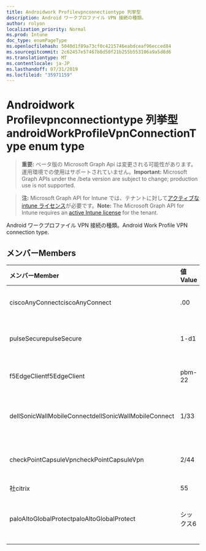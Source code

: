 ```yaml
---
title: Androidwork Profilevpnconnectiontype 列挙型
description: Android ワークプロファイル VPN 接続の種類。
author: rolyon
localization_priority: Normal
ms.prod: Intune
doc_type: enumPageType
ms.openlocfilehash: 5040d1f89a73cf0c4215746eabdceaf96ecced84
ms.sourcegitcommit: 2c62457e57467b8d50f21b255b553106a9a5d8d6
ms.translationtype: MT
ms.contentlocale: ja-JP
ms.lasthandoff: 07/31/2019
ms.locfileid: "35971159"
---
```

# <a name="androidworkprofilevpnconnectiontype-enum-type"></a><span data-ttu-id="eb1fd-103">Androidwork Profilevpnconnectiontype 列挙型</span><span class="sxs-lookup"><span data-stu-id="eb1fd-103">androidWorkProfileVpnConnectionType enum type</span></span>

> <span data-ttu-id="eb1fd-104">**重要:** ベータ版の Microsoft Graph Api は変更される可能性があります。運用環境での使用はサポートされていません。</span><span class="sxs-lookup"><span data-stu-id="eb1fd-104">**Important:** Microsoft Graph APIs under the /beta version are subject to change; production use is not supported.</span></span>

> <span data-ttu-id="eb1fd-105">**注:** Microsoft Graph API for Intune では、テナントに対して[アクティブな intune ライセンス](https://go.microsoft.com/fwlink/?linkid=839381)が必要です。</span><span class="sxs-lookup"><span data-stu-id="eb1fd-105">**Note:** The Microsoft Graph API for Intune requires an [active Intune license](https://go.microsoft.com/fwlink/?linkid=839381) for the tenant.</span></span>

<span data-ttu-id="eb1fd-106">Android ワークプロファイル VPN 接続の種類。</span><span class="sxs-lookup"><span data-stu-id="eb1fd-106">Android Work Profile VPN connection type.</span></span>

## <a name="members"></a><span data-ttu-id="eb1fd-107">メンバー</span><span class="sxs-lookup"><span data-stu-id="eb1fd-107">Members</span></span>
|<span data-ttu-id="eb1fd-108">メンバー</span><span class="sxs-lookup"><span data-stu-id="eb1fd-108">Member</span></span>|<span data-ttu-id="eb1fd-109">値</span><span class="sxs-lookup"><span data-stu-id="eb1fd-109">Value</span></span>|<span data-ttu-id="eb1fd-110">説明</span><span class="sxs-lookup"><span data-stu-id="eb1fd-110">Description</span></span>|
|:---|:---|:---|
|<span data-ttu-id="eb1fd-111">ciscoAnyConnect</span><span class="sxs-lookup"><span data-stu-id="eb1fd-111">ciscoAnyConnect</span></span>|<span data-ttu-id="eb1fd-112">.0</span><span class="sxs-lookup"><span data-stu-id="eb1fd-112">0</span></span>|<span data-ttu-id="eb1fd-113">Cisco AnyConnect。</span><span class="sxs-lookup"><span data-stu-id="eb1fd-113">Cisco AnyConnect.</span></span>|
|<span data-ttu-id="eb1fd-114">pulseSecure</span><span class="sxs-lookup"><span data-stu-id="eb1fd-114">pulseSecure</span></span>|<span data-ttu-id="eb1fd-115">1-d</span><span class="sxs-lookup"><span data-stu-id="eb1fd-115">1</span></span>|<span data-ttu-id="eb1fd-116">パルスがセキュリティで保護されています。</span><span class="sxs-lookup"><span data-stu-id="eb1fd-116">Pulse Secure.</span></span>|
|<span data-ttu-id="eb1fd-117">f5EdgeClient</span><span class="sxs-lookup"><span data-stu-id="eb1fd-117">f5EdgeClient</span></span>|<span data-ttu-id="eb1fd-118">pbm-2</span><span class="sxs-lookup"><span data-stu-id="eb1fd-118">2</span></span>|<span data-ttu-id="eb1fd-119">F5 キーを押したエッジクライアント。</span><span class="sxs-lookup"><span data-stu-id="eb1fd-119">F5 Edge Client.</span></span>|
|<span data-ttu-id="eb1fd-120">dellSonicWallMobileConnect</span><span class="sxs-lookup"><span data-stu-id="eb1fd-120">dellSonicWallMobileConnect</span></span>|<span data-ttu-id="eb1fd-121">1/3</span><span class="sxs-lookup"><span data-stu-id="eb1fd-121">3</span></span>|<span data-ttu-id="eb1fd-122">Dell SonicWALL モバイル接続。</span><span class="sxs-lookup"><span data-stu-id="eb1fd-122">Dell SonicWALL Mobile Connection.</span></span>|
|<span data-ttu-id="eb1fd-123">checkPointCapsuleVpn</span><span class="sxs-lookup"><span data-stu-id="eb1fd-123">checkPointCapsuleVpn</span></span>|<span data-ttu-id="eb1fd-124">2/4</span><span class="sxs-lookup"><span data-stu-id="eb1fd-124">4</span></span>|<span data-ttu-id="eb1fd-125">[カプセル接続] VPN をチェックします。</span><span class="sxs-lookup"><span data-stu-id="eb1fd-125">Check Point Capsule VPN.</span></span>|
|<span data-ttu-id="eb1fd-126">社</span><span class="sxs-lookup"><span data-stu-id="eb1fd-126">citrix</span></span>|<span data-ttu-id="eb1fd-127">5</span><span class="sxs-lookup"><span data-stu-id="eb1fd-127">5</span></span>|<span data-ttu-id="eb1fd-128">社</span><span class="sxs-lookup"><span data-stu-id="eb1fd-128">Citrix</span></span>|
|<span data-ttu-id="eb1fd-129">paloAltoGlobalProtect</span><span class="sxs-lookup"><span data-stu-id="eb1fd-129">paloAltoGlobalProtect</span></span>|<span data-ttu-id="eb1fd-130">シックス</span><span class="sxs-lookup"><span data-stu-id="eb1fd-130">6</span></span>|<span data-ttu-id="eb1fd-131">Palo Alto Networks GlobalProtect。</span><span class="sxs-lookup"><span data-stu-id="eb1fd-131">Palo Alto Networks GlobalProtect.</span></span>|





